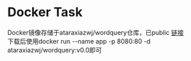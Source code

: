 # Docker Task
Docker镜像存储于ataraxiazwj/wordquery仓库，已public 
[链接](https://cloud.docker.com/u/ataraxiazwj/repository/docker/ataraxiazwj/wordquery)     
下载后使用docker run --name app -p 8080:80 -d ataraxiazwj/wordquery:v0.0即可
